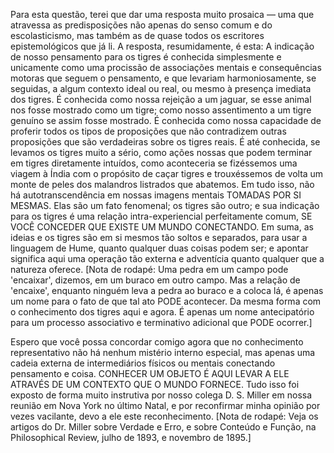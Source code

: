 Para esta questão, terei que dar uma resposta muito prosaica — uma que atravessa as predisposições não apenas do senso comum e do escolasticismo, mas também as de quase todos os escritores epistemológicos que já li. A resposta, resumidamente, é esta: A indicação de nosso pensamento para os tigres é conhecida simplesmente e unicamente como uma procissão de associações mentais e consequências motoras que seguem o pensamento, e que levariam harmoniosamente, se seguidas, a algum contexto ideal ou real, ou mesmo à presença imediata dos tigres. É conhecida como nossa rejeição a um jaguar, se esse animal nos fosse mostrado como um tigre; como nosso assentimento a um tigre genuíno se assim fosse mostrado. É conhecida como nossa capacidade de proferir todos os tipos de proposições que não contradizem outras proposições que são verdadeiras sobre os tigres reais. É até conhecida, se levamos os tigres muito a sério, como ações nossas que podem terminar em tigres diretamente intuídos, como aconteceria se fizéssemos uma viagem à Índia com o propósito de caçar tigres e trouxéssemos de volta um monte de peles dos malandros listrados que abatemos. Em tudo isso, não há autotranscendência em nossas imagens mentais TOMADAS POR SI MESMAS. Elas são um fato fenomenal; os tigres são outro; e sua indicação para os tigres é uma relação intra-experiencial perfeitamente comum, SE VOCÊ CONCEDER QUE EXISTE UM MUNDO CONECTANDO. Em suma, as ideias e os tigres são em si mesmos tão soltos e separados, para usar a linguagem de Hume, quanto qualquer duas coisas podem ser; e apontar significa aqui uma operação tão externa e adventícia quanto qualquer que a natureza oferece. [Nota de rodapé: Uma pedra em um campo pode 'encaixar', dizemos, em um buraco em outro campo. Mas a relação de 'encaixe', enquanto ninguém leva a pedra ao buraco e a coloca lá, é apenas um nome para o fato de que tal ato PODE acontecer. Da mesma forma com o conhecimento dos tigres aqui e agora. É apenas um nome antecipatório para um processo associativo e terminativo adicional que PODE ocorrer.]

Espero que você possa concordar comigo agora que no conhecimento representativo não há nenhum mistério interno especial, mas apenas uma cadeia externa de intermediários físicos ou mentais conectando pensamento e coisa. CONHECER UM OBJETO É AQUI LEVAR A ELE ATRAVÉS DE UM CONTEXTO QUE O MUNDO FORNECE. Tudo isso foi exposto de forma muito instrutiva por nosso colega D. S. Miller em nossa reunião em Nova York no último Natal, e por reconfirmar minha opinião por vezes vacilante, devo a ele este reconhecimento. [Nota de rodapé: Veja os artigos do Dr. Miller sobre Verdade e Erro, e sobre Conteúdo e Função, na Philosophical Review, julho de 1893, e novembro de 1895.]